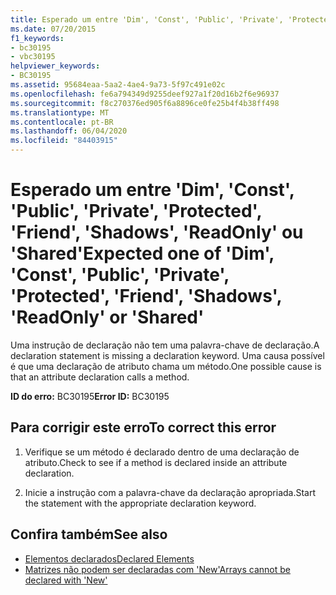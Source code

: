 ```yaml
---
title: Esperado um entre 'Dim', 'Const', 'Public', 'Private', 'Protected', 'Friend', 'Shadows', 'ReadOnly' ou 'Shared'
ms.date: 07/20/2015
f1_keywords:
- bc30195
- vbc30195
helpviewer_keywords:
- BC30195
ms.assetid: 95684eaa-5aa2-4ae4-9a73-5f97c491e02c
ms.openlocfilehash: fe6a794349d9255deef927a1f20d16b2f6e96937
ms.sourcegitcommit: f8c270376ed905f6a8896ce0fe25b4f4b38ff498
ms.translationtype: MT
ms.contentlocale: pt-BR
ms.lasthandoff: 06/04/2020
ms.locfileid: "84403915"
---
```

# <a name="expected-one-of-dim-const-public-private-protected-friend-shadows-readonly-or-shared"></a><span data-ttu-id="fb846-102">Esperado um entre 'Dim', 'Const', 'Public', 'Private', 'Protected', 'Friend', 'Shadows', 'ReadOnly' ou 'Shared'</span><span class="sxs-lookup"><span data-stu-id="fb846-102">Expected one of 'Dim', 'Const', 'Public', 'Private', 'Protected', 'Friend', 'Shadows', 'ReadOnly' or 'Shared'</span></span>
<span data-ttu-id="fb846-103">Uma instrução de declaração não tem uma palavra-chave de declaração.</span><span class="sxs-lookup"><span data-stu-id="fb846-103">A declaration statement is missing a declaration keyword.</span></span> <span data-ttu-id="fb846-104">Uma causa possível é que uma declaração de atributo chama um método.</span><span class="sxs-lookup"><span data-stu-id="fb846-104">One possible cause is that an attribute declaration calls a method.</span></span>  
  
 <span data-ttu-id="fb846-105">**ID do erro:** BC30195</span><span class="sxs-lookup"><span data-stu-id="fb846-105">**Error ID:** BC30195</span></span>  
  
## <a name="to-correct-this-error"></a><span data-ttu-id="fb846-106">Para corrigir este erro</span><span class="sxs-lookup"><span data-stu-id="fb846-106">To correct this error</span></span>  
  
1. <span data-ttu-id="fb846-107">Verifique se um método é declarado dentro de uma declaração de atributo.</span><span class="sxs-lookup"><span data-stu-id="fb846-107">Check to see if a method is declared inside an attribute declaration.</span></span>  
  
2. <span data-ttu-id="fb846-108">Inicie a instrução com a palavra-chave da declaração apropriada.</span><span class="sxs-lookup"><span data-stu-id="fb846-108">Start the statement with the appropriate declaration keyword.</span></span>  
  
## <a name="see-also"></a><span data-ttu-id="fb846-109">Confira também</span><span class="sxs-lookup"><span data-stu-id="fb846-109">See also</span></span>

- [<span data-ttu-id="fb846-110">Elementos declarados</span><span class="sxs-lookup"><span data-stu-id="fb846-110">Declared Elements</span></span>](../programming-guide/language-features/declared-elements/index.md)
- [<span data-ttu-id="fb846-111">Matrizes não podem ser declaradas com 'New'</span><span class="sxs-lookup"><span data-stu-id="fb846-111">Arrays cannot be declared with 'New'</span></span>](bc30053.md)
